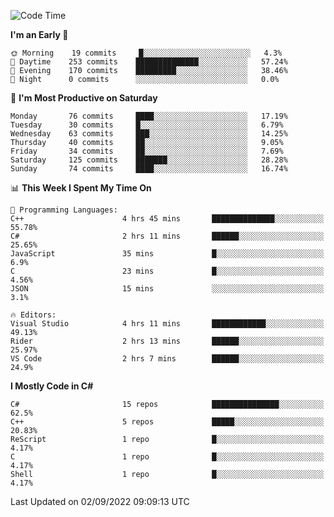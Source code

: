 <!--START_SECTION:waka-->
![Code Time](http://img.shields.io/badge/Code%20Time-812%20hrs%2044%20mins-blue)

**I'm an Early 🐤** 

```text
🌞 Morning    19 commits     █░░░░░░░░░░░░░░░░░░░░░░░░   4.3% 
🌆 Daytime    253 commits    ██████████████░░░░░░░░░░░   57.24% 
🌃 Evening    170 commits    █████████░░░░░░░░░░░░░░░░   38.46% 
🌙 Night      0 commits      ░░░░░░░░░░░░░░░░░░░░░░░░░   0.0%

```
📅 **I'm Most Productive on Saturday** 

```text
Monday       76 commits     ████░░░░░░░░░░░░░░░░░░░░░   17.19% 
Tuesday      30 commits     █░░░░░░░░░░░░░░░░░░░░░░░░   6.79% 
Wednesday    63 commits     ███░░░░░░░░░░░░░░░░░░░░░░   14.25% 
Thursday     40 commits     ██░░░░░░░░░░░░░░░░░░░░░░░   9.05% 
Friday       34 commits     ██░░░░░░░░░░░░░░░░░░░░░░░   7.69% 
Saturday     125 commits    ███████░░░░░░░░░░░░░░░░░░   28.28% 
Sunday       74 commits     ████░░░░░░░░░░░░░░░░░░░░░   16.74%

```


📊 **This Week I Spent My Time On** 

```text
💬 Programming Languages: 
C++                      4 hrs 45 mins       ██████████████░░░░░░░░░░░   55.78% 
C#                       2 hrs 11 mins       ██████░░░░░░░░░░░░░░░░░░░   25.65% 
JavaScript               35 mins             █░░░░░░░░░░░░░░░░░░░░░░░░   6.9% 
C                        23 mins             █░░░░░░░░░░░░░░░░░░░░░░░░   4.56% 
JSON                     15 mins             ░░░░░░░░░░░░░░░░░░░░░░░░░   3.1%

🔥 Editors: 
Visual Studio            4 hrs 11 mins       ████████████░░░░░░░░░░░░░   49.13% 
Rider                    2 hrs 13 mins       ██████░░░░░░░░░░░░░░░░░░░   25.97% 
VS Code                  2 hrs 7 mins        ██████░░░░░░░░░░░░░░░░░░░   24.9%

```

**I Mostly Code in C#** 

```text
C#                       15 repos            ███████████████░░░░░░░░░░   62.5% 
C++                      5 repos             █████░░░░░░░░░░░░░░░░░░░░   20.83% 
ReScript                 1 repo              █░░░░░░░░░░░░░░░░░░░░░░░░   4.17% 
C                        1 repo              █░░░░░░░░░░░░░░░░░░░░░░░░   4.17% 
Shell                    1 repo              █░░░░░░░░░░░░░░░░░░░░░░░░   4.17%

```



 Last Updated on 02/09/2022 09:09:13 UTC
<!--END_SECTION:waka-->
